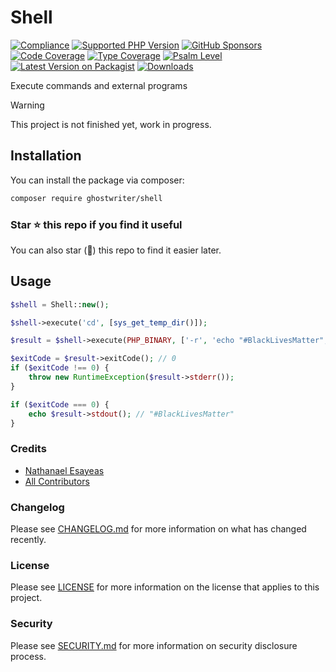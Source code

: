 # Shell

[![Compliance](https://github.com/ghostwriter/shell/actions/workflows/compliance.yml/badge.svg)](https://github.com/ghostwriter/shell/actions/workflows/compliance.yml)
[![Supported PHP Version](https://badgen.net/packagist/php/ghostwriter/shell?color=8892bf)](https://www.php.net/supported-versions)
[![GitHub Sponsors](https://img.shields.io/github/sponsors/ghostwriter?label=Sponsor+@ghostwriter/shell&logo=GitHub+Sponsors)](https://github.com/sponsors/ghostwriter)
[![Code Coverage](https://codecov.io/gh/ghostwriter/shell/branch/main/graph/badge.svg)](https://codecov.io/gh/ghostwriter/shell)
[![Type Coverage](https://shepherd.dev/github/ghostwriter/shell/coverage.svg)](https://shepherd.dev/github/ghostwriter/shell)
[![Psalm Level](https://shepherd.dev/github/ghostwriter/shell/level.svg)](https://psalm.dev/docs/running_psalm/error_levels)
[![Latest Version on Packagist](https://badgen.net/packagist/v/ghostwriter/shell)](https://packagist.org/packages/ghostwriter/shell)
[![Downloads](https://badgen.net/packagist/dt/ghostwriter/shell?color=blue)](https://packagist.org/packages/ghostwriter/shell)

Execute commands and external programs

> [!WARNING]
> This project is not finished yet, work in progress.

## Installation

You can install the package via composer:

``` bash
composer require ghostwriter/shell
```

### Star ⭐️ this repo if you find it useful

You can also star (🌟) this repo to find it easier later.

## Usage

```php
$shell = Shell::new();

$shell->execute('cd', [sys_get_temp_dir()]);

$result = $shell->execute(PHP_BINARY, ['-r', 'echo "#BlackLivesMatter";']);

$exitCode = $result->exitCode(); // 0
if ($exitCode !== 0) {
    throw new RuntimeException($result->stderr());
}

if ($exitCode === 0) {
    echo $result->stdout(); // "#BlackLivesMatter"
}
```

### Credits

- [Nathanael Esayeas](https://github.com/ghostwriter)
- [All Contributors](https://github.com/ghostwriter/shell/contributors)

### Changelog

Please see [CHANGELOG.md](./CHANGELOG.md) for more information on what has changed recently.

### License

Please see [LICENSE](./LICENSE) for more information on the license that applies to this project.

### Security

Please see [SECURITY.md](./SECURITY.md) for more information on security disclosure process.
